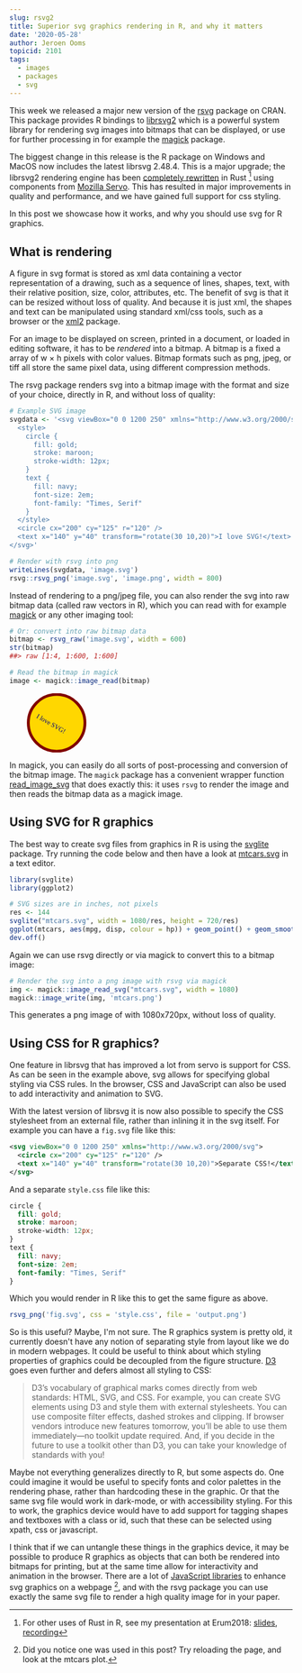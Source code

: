 ```yaml
---
slug: rsvg2
title: Superior svg graphics rendering in R, and why it matters
date: '2020-05-28'
author: Jeroen Ooms
topicid: 2101
tags:
  - images
  - packages
  - svg
---
```


This week we released a major new version of the [rsvg](https://cran.r-project.org/web/packages/rsvg/index.html) package on CRAN. This package provides R bindings to [librsvg2](https://developer.gnome.org/rsvg/stable/) which is a powerful system library for rendering svg images into bitmaps that can be displayed, or use for further processing in for example the [magick](https://docs.ropensci.org/magick) package.

The biggest change in this release is the R package on Windows and MacOS now includes the latest librsvg 2.48.4. This is a major upgrade; the librsvg2 rendering engine has been [completely rewritten](https://people.gnome.org/~federico/blog/css-in-librsvg-is-now-in-rust.html) in Rust [^1] using components from [Mozilla Servo](https://research.mozilla.org/servo-engines/). This has resulted in major improvements in quality and performance, and we have gained full support for css styling.

In this post we showcase how it works, and why you should use svg for R graphics.

## What is rendering

A figure in svg format is stored as xml data containing a vector representation of a drawing, such as a sequence of lines, shapes, text, with their relative position, size, color, attributes, etc. The benefit of svg is that it can be resized without loss of quality. And because it is just xml, the shapes and text can be manipulated using standard xml/css tools, such as a browser or the [xml2](https://xml2.r-lib.org/) package.

For an image to be displayed on screen, printed in a document, or loaded in editing software, it has to be _rendered_ into a bitmap. A bitmap is a fixed a array of w × h pixels with color values. Bitmap formats such as png, jpeg, or tiff all store the same pixel data, using different compression methods.

The rsvg package renders svg into a bitmap image with the format and size of your choice, directly in R, and without loss of quality:

```r
# Example SVG image
svgdata <- '<svg viewBox="0 0 1200 250" xmlns="http://www.w3.org/2000/svg">
  <style>
    circle {
      fill: gold;
      stroke: maroon;
      stroke-width: 12px;
    }
    text {
      fill: navy;
      font-size: 2em;
      font-family: "Times, Serif"
    }
  </style>	
  <circle cx="200" cy="125" r="120" />
  <text x="140" y="40" transform="rotate(30 10,20)">I love SVG!</text>
</svg>'

# Render with rsvg into png
writeLines(svgdata, 'image.svg')
rsvg::rsvg_png('image.svg', 'image.png', width = 800)
```

Instead of rendering to a png/jpeg file, you can also render the svg into raw bitmap data (called raw vectors in R), which you can read with for example [magick](https://docs.ropensci.org/magick) or any other imaging tool:


```r
# Or: convert into raw bitmap data
bitmap <- rsvg_raw('image.svg', width = 600)
str(bitmap)
##> raw [1:4, 1:600, 1:600] 

# Read the bitmap in magick
image <- magick::image_read(bitmap)
```

<svg viewBox="0 0 1200 250" xmlns="http://www.w3.org/2000/svg">
  <style>
    circle {
      fill: gold;
      stroke: maroon;
      stroke-width: 12px;
    }
    text {
      fill: navy;
      font-size: 2em;
      font-family: "Times, Serif"
    }
  </style>	
  <circle cx="200" cy="125" r="120" />
  <text x="140" y="40" transform="rotate(30 10,20)">I love SVG!</text>
</svg>

In magick, you can easily do all sorts of post-processing and conversion of the bitmap image. The `magick` package has a convenient wrapper function [read_image_svg](https://docs.ropensci.org/magick/reference/editing.html) that does exactly this: it uses `rsvg` to render the image and then reads the bitmap data as a magick image.

## Using SVG for R graphics

The best way to create svg files from graphics in R is using the [svglite](https://cran.r-project.org/web/packages/svglite/index.html) package. Try running the code below and then have a look at [mtcars.svg](mtcars.svg) in a text editor.


```r
library(svglite)
library(ggplot2)

# SVG sizes are in inches, not pixels
res <- 144
svglite("mtcars.svg", width = 1080/res, height = 720/res)
ggplot(mtcars, aes(mpg, disp, colour = hp)) + geom_point() + geom_smooth()
dev.off()
```

<object id="my-svg" type="image/svg+xml" data="mtcars.svg"></object>
<script src="//cdn.jsdelivr.net/npm/vivus@latest/dist/vivus.min.js"></script>
<script>
var anim = new Vivus('my-svg', { duration: 200 });
</script>

Again we can use rsvg directly or via magick to convert this to a bitmap image:

```r
# Render the svg into a png image with rsvg via magick
img <- magick::image_read_svg("mtcars.svg", width = 1080)
magick::image_write(img, 'mtcars.png')
```

This generates a png image of with 1080x720px, without loss of quality.

## Using CSS for R graphics?

One feature in librsvg that has improved a lot from servo is support for CSS. As can be seen in the example above, svg allows for specifying global styling via CSS rules. In the browser, CSS and JavaScript can also be used to add interactivity and animation to SVG.

With the latest version of librsvg it is now also possible to specify the CSS stylesheet from an external file, rather than inlining it in the svg itself. For example you can have a `fig.svg` file like this:

```xml
<svg viewBox="0 0 1200 250" xmlns="http://www.w3.org/2000/svg">
  <circle cx="200" cy="125" r="120" />
  <text x="140" y="40" transform="rotate(30 10,20)">Separate CSS!</text>
</svg>
```

And a separate `style.css` file like this:

```css
circle {
  fill: gold;
  stroke: maroon;
  stroke-width: 12px;
}
text {
  fill: navy;
  font-size: 2em;
  font-family: "Times, Serif"
}
```

Which you would render in R like this to get the same figure as above.

```r
rsvg_png('fig.svg', css = 'style.css', file = 'output.png')
```

So is this useful? Maybe, I'm not sure. The R graphics system is pretty old, it currently doesn't have any notion of separating style from layout like we do in modern webpages. It could be useful to think about which styling properties of graphics could be decoupled from the figure structure. [D3](https://d3js.org/) goes even further and defers almost all styling to CSS:

> D3’s vocabulary of graphical marks comes directly from web standards: HTML, SVG, and CSS. For example, you can create SVG elements using D3 and style them with external stylesheets. You can use composite filter effects, dashed strokes and clipping. If browser vendors introduce new features tomorrow, you’ll be able to use them immediately—no toolkit update required. And, if you decide in the future to use a toolkit other than D3, you can take your knowledge of standards with you!

Maybe not everything generalizes directly to R, but some aspects do. One could imagine it would be useful to specify fonts and color palettes in the rendering phase, rather than hardcoding these in the graphic. Or that the same svg file would work in dark-mode, or with accessibility styling. For this to work, the graphics device would have to add support for tagging shapes and textboxes with a class or id, such that these can be selected using xpath, css or javascript.

I think that if we can untangle these things in the graphics device, it may be possible to produce R graphics as objects that can both be rendered into bitmaps for printing, but at the same time allow for interactivity and animation in the browser. There are a lot of [JavaScript libraries](https://bashooka.com/coding/javascript-svg-animation-libraries/) to enhance svg graphics on a webpage [^2], and with the rsvg package you can use exactly the same svg file to render a high quality image for in your paper.

[^1]: For other uses of Rust in R, see my presentation at Erum2018: [slides](https://jeroen.github.io/erum2018/), [recording](https://www.youtube.com/watch?v=MK9YNr3FTQs)
[^2]: Did you notice one was used in this post? Try reloading the page, and look at the mtcars plot.
